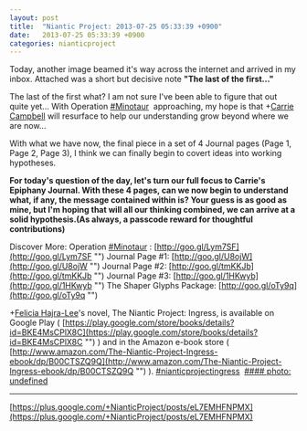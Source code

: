 ```yaml
---
layout: post
title:  "Niantic Project: 2013-07-25 05:33:39 +0900"
date:   2013-07-25 05:33:39 +0900
categories: nianticproject
---
```

Today, another image beamed it's way across the internet and arrived in my inbox. Attached was a short but decisive note **"The last of the first..."**

The last of the first what? I am not sure I've been able to figure that out quite yet... With Operation  [#Minotaur](https://plus.google.com/s/%23Minotaur "")  approaching, my hope is that +[Carrie Campbell](https://plus.google.com/101180225942784917383 "") will resurface to help our understanding grow beyond where we are now...

With what we have now, the final piece in a set of 4 Journal pages (Page 1, Page 2, Page 3), I think we can finally begin to covert ideas into working hypotheses.

**For today's question of the day, let's turn our full focus to Carrie's Epiphany Journal. With these 4 pages, can we now begin to understand what, if any, the message contained within is? Your guess is as good as mine, but I'm hoping that will all our thinking combined, we can arrive at a solid hypothesis.(As always, a passcode reward for thoughtful contributions)**

Discover More:
Operation  [#Minotaur](https://plus.google.com/s/%23Minotaur "") : [http://goo.gl/Lym7SF](http://goo.gl/Lym7SF "")
Journal Page #1: [http://goo.gl/U8ojW](http://goo.gl/U8ojW "")
Journal Page #2: [http://goo.gl/tmKKJb](http://goo.gl/tmKKJb "")
Journal Page #3: [http://goo.gl/1HKwyb](http://goo.gl/1HKwyb "")
The Shaper Glyphs Package: [http://goo.gl/oTy9q](http://goo.gl/oTy9q "")

+[Felicia Hajra-Lee](https://plus.google.com/118344555717370644832 "")'s novel, The Niantic Project: Ingress, is available on Google Play ( [https://play.google.com/store/books/details?id=BKE4MsCPlX8C](https://play.google.com/store/books/details?id=BKE4MsCPlX8C "") ) and in the Amazon e-book store ( [http://www.amazon.com/The-Niantic-Project-Ingress-ebook/dp/B00CTSZQ9Q](http://www.amazon.com/The-Niantic-Project-Ingress-ebook/dp/B00CTSZQ9Q "") ). [#nianticprojectingress](https://plus.google.com/s/%23nianticprojectingress "") 
[#### photo: undefined](https://lh6.googleusercontent.com/-PROV8HVHlrA/UfA1IHyz6JI/AAAAAAAAIvY/BakfvcKt4Sc/s0-d/epiphany4.png "")
- - -
[https://plus.google.com/+NianticProject/posts/eL7EMHFNPMX](https://plus.google.com/+NianticProject/posts/eL7EMHFNPMX)

